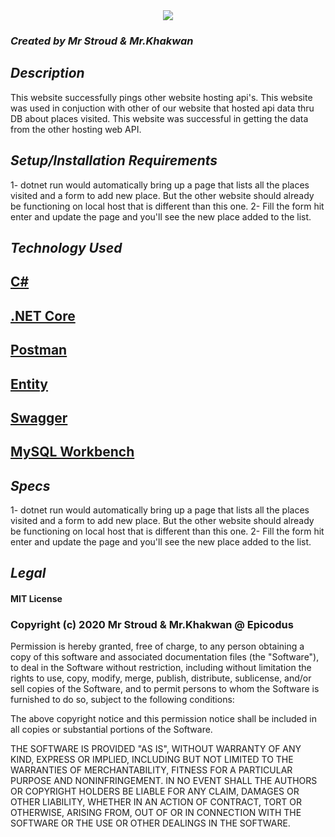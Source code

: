<div style="text-align:center"><img src="https://i.ibb.co/9YwjhGr/Travel-Api-Logo.png"/></div>

### _Created by Mr Stroud & Mr.Khakwan_

## _Description_

This website successfully pings other website hosting api's. This website was used in conjuction with other of our website that hosted api data thru DB about places visited. This website was successful in getting the data from the other hosting web API.


## _Setup/Installation Requirements_ 
1- dotnet run would automatically bring up a page that lists all the places visited and a form to add new place. But the other website should already be functioning on local host that is different than this one.
2- Fill the form hit enter and update the page and you'll see the new place added to the list.
 


## _Technology Used_

## <a href="https://en.wikipedia.org/wiki/C_Sharp_%28programming_language%29">C#</a>
## <a href="https://en.wikipedia.org/wiki/.NET_Core">.NET Core</a>
## <a href="https://www.postman.com/">Postman</a>
## <a href="https://docs.microsoft.com/en-us/dotnet/framework/data/adonet/ef/language-reference/entity-sql-language">Entity</a>
## <a href="https://github.com/swagger-api">Swagger</a>
## <a href="https://www.mysql.com/products/workbench/">MySQL Workbench</a>

## _Specs_

1- dotnet run would automatically bring up a page that lists all the places visited and a form to add new place. But the other website should already be functioning on local host that is different than this one.
2- Fill the form hit enter and update the page and you'll see the new place added to the list.

## _Legal_

#### MIT License

### Copyright (c) 2020 Mr Stroud & Mr.Khakwan @ Epicodus

Permission is hereby granted, free of charge, to any person obtaining a copy
of this software and associated documentation files (the "Software"), to deal
in the Software without restriction, including without limitation the rights
to use, copy, modify, merge, publish, distribute, sublicense, and/or sell
copies of the Software, and to permit persons to whom the Software is
furnished to do so, subject to the following conditions:

The above copyright notice and this permission notice shall be included in all
copies or substantial portions of the Software.

THE SOFTWARE IS PROVIDED "AS IS", WITHOUT WARRANTY OF ANY KIND, EXPRESS OR
IMPLIED, INCLUDING BUT NOT LIMITED TO THE WARRANTIES OF MERCHANTABILITY,
FITNESS FOR A PARTICULAR PURPOSE AND NONINFRINGEMENT. IN NO EVENT SHALL THE
AUTHORS OR COPYRIGHT HOLDERS BE LIABLE FOR ANY CLAIM, DAMAGES OR OTHER
LIABILITY, WHETHER IN AN ACTION OF CONTRACT, TORT OR OTHERWISE, ARISING FROM,
OUT OF OR IN CONNECTION WITH THE SOFTWARE OR THE USE OR OTHER DEALINGS IN THE
SOFTWARE.